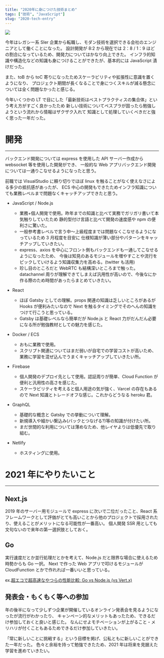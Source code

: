 ```yaml
---
title: "2020年に身につけた技術まとめ"
tags: ["技術", "JavaScript"]
slug: "2020-tech-entry"
---
```


![](../images/posts-image/2020-12-30.png)

今年はレガシー系 SIer 企業から転職し、モダン技術を選択できる会社のエンジニアとして働くことになった。
設計開発が 8:2 から現在では 2：8 / 1：9 ほどの割合になっているため、開発力についてはかなり向上できた。
インフラ的知識や構造化などの知識も身につけることができたが、基本的には JavaScript 漬けだった。

また、toB から toC 寄りになったためスケーラビリティや拡張性に意識を置くようになり、
プロジェクト期間が長くなることで身につくスキルが減る懸念については全く問題なかったと感じる。

今年いくつかの LT で目にした「最新技術はベストプラクティスの集合体」という考え方がすごく良かったため
新しい技術についてペスプラが固ったら勉強しようという流れから情報はザクザク入れて
知識として処理していくべきだと強く思った一年だった。

# 開発

---

バックエンド開発については express を使用した API サーバー作成から websocket 等を使用した開発ができ、
一般的な Web アプリバックエンド開発については一通りこなせるようになったと思う。

前職では VisualStudio に頼り切りでほぼ linux を触ることがなく使えなさによる多少の抵抗感があったが、
ECS 中心の開発もできたためインフラ知識についても業務レベルまで問題なくキャッチアップできたと思う。

- JavaScript / Node.js

  - 業務+個人開発で使用。昨年までの知識と比べて実務でガリガリ書いて本気触りしていたため
    静的型付け言語と比べて開発の速度感や npm の便利さに驚いた。
  - 一般参考書レベルで言う中～上級程度までは問題なくこなせるようになっているため 3 月程度を目安に
    仕様知識が薄い部分やパターンをキャッチアップしていきたい。
  - express、axios を中心にフロント側もバックエンドも一通してこなせるようになったため、
    今後は知見のあるモジュールを増やすことや流行をピックしていけるよう知識収集力を高める。(twitter も活用)
  - 珍し目のところだと WebRTC も結構深いところまで触った。datachannel 周りが理解できてしまえば汎用性が高いので、今後なにか作る際のため時間があったらまとめていきたい。

- React

  - ほぼ Gatsby としての理解。props 関連の知識は乏しいところがあるが Hooks が便利みたいなので
    Next を触るタイミングでそのへんの知識をつけて行こうと思っている。
  - Gatsby は基礎レベルなら簡単だが Node.js と React 力がだんだん必要になる所が勉強教材としての魅力を感じた。

- Docker / ECS

  - おもに業務で使用。
  - スクリプト関連についてはまだ弱いが自宅での学習コストが高いため、業務に学習を混ぜ込んでうまくキャッチアップしていきたい所。

- Firebase

  - 個人開発のデプロイ先として使用。認証周りが簡単、Cloud Function が便利と汎用性の高さを感じた。
  - スケーラビリティを考えると個人用途の気が強く、Varcel の存在もあるので Next 知識とトレードオフな感じ。これからどうなる heroku 君。

- GraphQL

  - 基礎的な概念と Gatsby での挙動について理解。
  - 新規導入や細かい繋込み(バックとつなげる?)等の知識が付けたい所。
  - まだ世間的な利用については薄めなため、他レイヤよりは低優先で取り組む。

- Netlify
  - ホスティングに使用。

# 2021 年にやりたいこと

---

## Next.js

2019 年のサーバー用モジュールで express に次いで二位だったこと、React 系フレームワークとして評価がとても高いことから他のプロジェクトで採用されたり、使えることがメリットになる可能性が一番高い。
個人開発 SSR 用としても文句ないので来年の第一選択肢としておく。

## Go

実行速度だとか並行処理だとかを考えて、Node.js だと限界な場合に使えるため時勢からも Go 一択。
Next で作った Web アプリで叩けるモジュールが CloudFunction とかで作れれば一番いいと思っている。

ex.[超エコで超高速なやつらの性能比較: Go vs Node.js (vs Vert.x)](https://qiita.com/LightSpeedC/items/c3537a265fb9f3152f4c)

## 発表会・もくもく等への参加

年の後半になって少しずつ企業が開催しているオンライン発表会を見るようになったが流行がわかったり、
キャンペーン的なメリットもあったため、できるだけ参加しておくと良いと感じた。
なんにせよモチベーションが上がること・メリハリが付くこともあるためできるだけ参加していきたい。

「常に新しいことに挑戦する」という目標を掲げ、公私ともに新しいことができた一年だった。
色々と余裕を持って勉強できたため、2021 年は将来を見据えた学習を進めていきたい。
